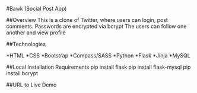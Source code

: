 #Bawk (Social Post App)

##Overview
This is a clone of Twitter, where users can login, post comments.
Passwords are encrypted via bcrypt
The users can follow one another and view profile

##Technologies

*HTML
*CSS
*Bootstrap
*Compass/SASS
*Python
*Flask
*Jinja
*MySQL

##Local Installation Requirements
pip install flask
pip install flask-mysql
pip install bcrypt

##URL to Live Demo
